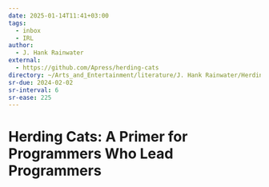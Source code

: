 ```yaml
---
date: 2025-01-14T11:41+03:00
tags:
  - inbox
  - IRL
author:
  - J. Hank Rainwater
external:
  - https://github.com/Apress/herding-cats
directory: ~/Arts_and_Entertainment/literature/J. Hank Rainwater/Herding Cats_ A Primer for Programmers Who Lead Programmers (2374)/
sr-due: 2024-02-02
sr-interval: 6
sr-ease: 225
---
```


# Herding Cats: A Primer for Programmers Who Lead Programmers
